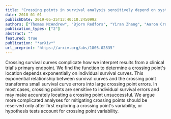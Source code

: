 ```yaml
---
title: "Crossing points in survival analysis sensitively depend on system conditions"
date: 2018-01-01
publishDate: 2019-05-25T13:40:10.245099Z
authors: ["Thomas McAndrew", "Bjorn Redfors", "Yiran Zhang", "Aaron Crowley", "Shmuel Chen", "Gregg Stone", "Paul Jenkins"]
publication_types: ["2"]
abstract: ""
featured: true
publication: "*arXiv*"
url_preprint: "https://arxiv.org/abs/1805.02835"
---
```


Crossing survival curves complicate how we interpret results from a clinical trial's primary endpoint. We find the function to determine a crossing point's location depends exponentially on individual survival curves. This exponential relationship between survival curves and the crossing point transforms small survival curve errors into large crossing point errors. In most cases, crossing points are sensitive to individual survival errors and may make accurately locating a crossing point unsuccessful. We argue more complicated analyses for mitigating crossing points should be reserved only after first exploring a crossing point's variability, or hypothesis tests account for crossing point variability.
